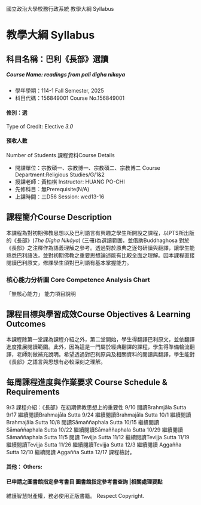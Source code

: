 國立政治大學校務行政系統 教學大綱 Syllabus
# 教學大綱 Syllabus
##  科目名稱：巴利《長部》選讀
#####  Course Name: readings from pali digha nikaya
  * 學年學期：114-1 Fall Semester, 2025 
  * 科目代碼：156849001 Course No.156849001
#### 修別：選
Type of Credit: Elective 
_3.0_
#### 預收人數
Number of Students
課程資料Course Details
  * 開課單位：宗教碩一、宗教博一、宗教碩二、宗教博二 Course Department:Religious Studies/G/1&2 
  * 授課老師：黃柏棋 Instructor: HUANG PO-CHI 
  * 先修科目：無Prerequisite(N/A)
  * 上課時間：三D56 Session: wed13-16
##  課程簡介Course Description
本課程為對初期佛教思想以及巴利語言有興趣之學生所開設之課程，以PTS所出版的《長部》(_The Dīgha Nikāya_) (三冊)為選讀範圍，並借助Buddhaghosa 對於《長部》之注釋作為語義理解之參考。透過對於原典之逐句研讀與翻譯，讓學生能熟悉巴利語法，並對初期佛教之重要思想論述能有比較全面之理解。因本課程直接閱讀巴利原文，修課學生須對巴利語有基本掌握能力。
###  核心能力分析圖 Core Competence Analysis Chart
「無核心能力」 
能力項目說明
##  課程目標與學習成效Course Objectives & Learning Outcomes 
本課程除第一堂課為課程介紹之外，第二堂開始，學生得翻譯巴利原文，並依翻譯進度推展閱讀範圍。此外，因為這是一門屬於經典翻譯的課程，學生得準備輪流翻譯，老師則做補充說明。希望透過對巴利原典及相關資料的閱讀與翻譯，學生能對《長部》之語言與思想有必較深刻之理解。
##  每周課程進度與作業要求 Course Schedule & Requirements
9/3
課程介紹：《長部》在初期佛教思想上的重要性
9/10
閱讀Brahmjāla Sutta
9/17
繼續閱讀Brahmajāla Sutta
9/24
繼續閱讀Brahmajāla Sutta
10/1
繼續閱讀Brahmajāla Sutta
10/8
閱讀Sāmaññaphala Sutta
10/15
繼續閱讀Sāmaññaphala Sutta
10/22
繼續閱讀Sāmaññaphala Sutta
10/29
繼續閱讀Sāmaññaphala Sutta
11/5
閱讀 Tevijja Sutta 
11/12
繼續閱讀Tevijja Sutta 
11/19
繼續閱讀Tevijja Sutta
11/26
繼續閱讀Tevijja Sutta
12/3
繼續閱讀 Aggañña Sutta
12/10
繼續閱讀 Aggañña Sutta
12/17
課程檢討。
####  其他： Others:
####  已申請之圖書館指定參考書目  圖書館指定參考書查詢 |相關處理要點
維護智慧財產權，務必使用正版書籍。 Respect Copyright.